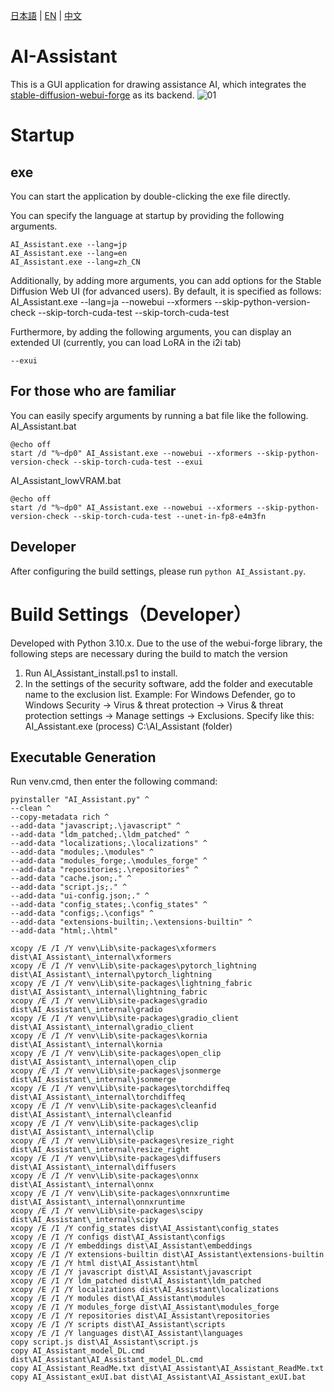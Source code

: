 [日本語](README.md) | [EN](README_en.md) | [中文](README_zh_CN.md)
# AI-Assistant
This is a GUI application for drawing assistance AI, which integrates the [stable-diffusion-webui-forge](https://github.com/lllyasviel/stable-diffusion-webui-forge/tree/main) as its backend.
![01](https://github.com/tori29umai0123/AI-Assistant/assets/1675141/07ea96a5-d9d0-4b87-a8f6-ba41b4680f33)

# Startup
## exe
You can start the application by double-clicking the exe file directly.

You can specify the language at startup by providing the following arguments.
```
AI_Assistant.exe --lang=jp
AI_Assistant.exe --lang=en
AI_Assistant.exe --lang=zh_CN
```
Additionally, by adding more arguments, you can add options for the Stable Diffusion Web UI (for advanced users).
By default, it is specified as follows:
AI_Assistant.exe --lang=ja --nowebui --xformers --skip-python-version-check --skip-torch-cuda-test --skip-torch-cuda-test

Furthermore, by adding the following arguments, you can display an extended UI (currently, you can load LoRA in the i2i tab)
```
--exui
```
## For those who are familiar
You can easily specify arguments by running a bat file like the following.<br>
AI_Assistant.bat
```
@echo off
start /d "%~dp0" AI_Assistant.exe --nowebui --xformers --skip-python-version-check --skip-torch-cuda-test --exui
```

AI_Assistant_lowVRAM.bat
```
@echo off
start /d "%~dp0" AI_Assistant.exe --nowebui --xformers --skip-python-version-check --skip-torch-cuda-test --unet-in-fp8-e4m3fn
```

## Developer
After configuring the build settings, please run `python AI_Assistant.py`.

# Build Settings（Developer）
Developed with Python 3.10.x.
Due to the use of the webui-forge library, the following steps are necessary during the build to match the version

1. Run AI_Assistant_install.ps1 to install.
2. In the settings of the security software, add the folder and executable name to the exclusion list.
Example: For Windows Defender, go to Windows Security → Virus & threat protection → Virus & threat protection settings → Manage settings → Exclusions. Specify like this:
AI_Assistant.exe (process)
C:\AI_Assistant (folder)

## Executable Generation
Run venv.cmd, then enter the following command:
```
pyinstaller "AI_Assistant.py" ^
--clean ^
--copy-metadata rich ^
--add-data "javascript;.\javascript" ^
--add-data "ldm_patched;.\ldm_patched" ^
--add-data "localizations;.\localizations" ^
--add-data "modules;.\modules" ^
--add-data "modules_forge;.\modules_forge" ^
--add-data "repositories;.\repositories" ^
--add-data "cache.json;." ^
--add-data "script.js;." ^
--add-data "ui-config.json;." ^
--add-data "config_states;.\config_states" ^
--add-data "configs;.\configs" ^
--add-data "extensions-builtin;.\extensions-builtin" ^
--add-data "html;.\html"

xcopy /E /I /Y venv\Lib\site-packages\xformers dist\AI_Assistant\_internal\xformers
xcopy /E /I /Y venv\Lib\site-packages\pytorch_lightning dist\AI_Assistant\_internal\pytorch_lightning
xcopy /E /I /Y venv\Lib\site-packages\lightning_fabric dist\AI_Assistant\_internal\lightning_fabric
xcopy /E /I /Y venv\Lib\site-packages\gradio dist\AI_Assistant\_internal\gradio
xcopy /E /I /Y venv\Lib\site-packages\gradio_client dist\AI_Assistant\_internal\gradio_client
xcopy /E /I /Y venv\Lib\site-packages\kornia dist\AI_Assistant\_internal\kornia
xcopy /E /I /Y venv\Lib\site-packages\open_clip dist\AI_Assistant\_internal\open_clip
xcopy /E /I /Y venv\Lib\site-packages\jsonmerge dist\AI_Assistant\_internal\jsonmerge
xcopy /E /I /Y venv\Lib\site-packages\torchdiffeq dist\AI_Assistant\_internal\torchdiffeq
xcopy /E /I /Y venv\Lib\site-packages\cleanfid dist\AI_Assistant\_internal\cleanfid
xcopy /E /I /Y venv\Lib\site-packages\clip dist\AI_Assistant\_internal\clip
xcopy /E /I /Y venv\Lib\site-packages\resize_right dist\AI_Assistant\_internal\resize_right
xcopy /E /I /Y venv\Lib\site-packages\diffusers dist\AI_Assistant\_internal\diffusers
xcopy /E /I /Y venv\Lib\site-packages\onnx dist\AI_Assistant\_internal\onnx
xcopy /E /I /Y venv\Lib\site-packages\onnxruntime dist\AI_Assistant\_internal\onnxruntime
xcopy /E /I /Y venv\Lib\site-packages\scipy dist\AI_Assistant\_internal\scipy
xcopy /E /I /Y config_states dist\AI_Assistant\config_states
xcopy /E /I /Y configs dist\AI_Assistant\configs
xcopy /E /I /Y embeddings dist\AI_Assistant\embeddings
xcopy /E /I /Y extensions-builtin dist\AI_Assistant\extensions-builtin
xcopy /E /I /Y html dist\AI_Assistant\html
xcopy /E /I /Y javascript dist\AI_Assistant\javascript
xcopy /E /I /Y ldm_patched dist\AI_Assistant\ldm_patched
xcopy /E /I /Y localizations dist\AI_Assistant\localizations
xcopy /E /I /Y modules dist\AI_Assistant\modules
xcopy /E /I /Y modules_forge dist\AI_Assistant\modules_forge
xcopy /E /I /Y repositories dist\AI_Assistant\repositories
xcopy /E /I /Y scripts dist\AI_Assistant\scripts
xcopy /E /I /Y languages dist\AI_Assistant\languages
copy script.js dist\AI_Assistant\script.js
copy AI_Assistant_model_DL.cmd dist\AI_Assistant\AI_Assistant_model_DL.cmd
copy AI_Assistant_ReadMe.txt dist\AI_Assistant\AI_Assistant_ReadMe.txt
copy AI_Assistant_exUI.bat dist\AI_Assistant\AI_Assistant_exUI.bat
```
